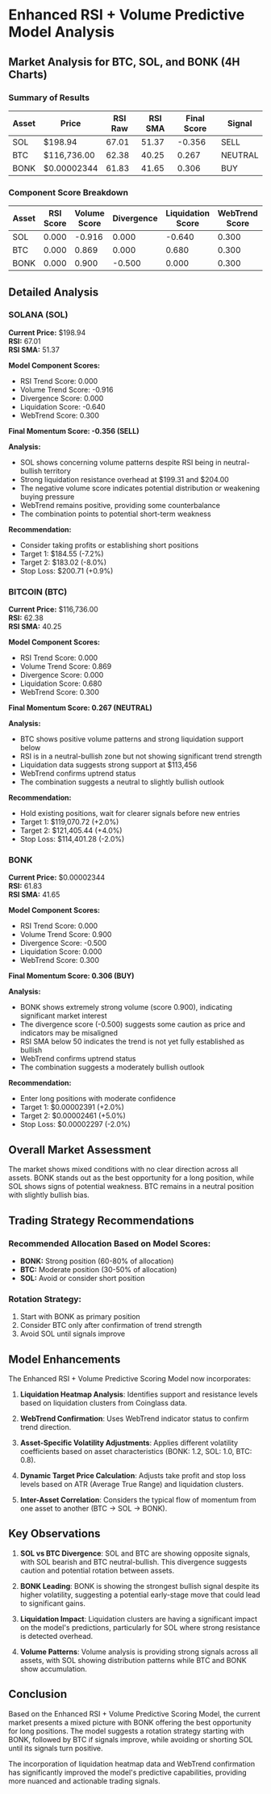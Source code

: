 # Enhanced RSI + Volume Predictive Model Analysis

## Market Analysis for BTC, SOL, and BONK (4H Charts)

### Summary of Results

| Asset | Price | RSI Raw | RSI SMA | Final Score | Signal |
|-------|-------|---------|---------|------------|--------|
| SOL | $198.94 | 67.01 | 51.37 | -0.356 | SELL |
| BTC | $116,736.00 | 62.38 | 40.25 | 0.267 | NEUTRAL |
| BONK | $0.00002344 | 61.83 | 41.65 | 0.306 | BUY |

### Component Score Breakdown

| Asset | RSI Score | Volume Score | Divergence | Liquidation Score | WebTrend Score | Final Score |
|-------|-----------|--------------|------------|-------------------|----------------|------------|
| SOL | 0.000 | -0.916 | 0.000 | -0.640 | 0.300 | -0.356 |
| BTC | 0.000 | 0.869 | 0.000 | 0.680 | 0.300 | 0.267 |
| BONK | 0.000 | 0.900 | -0.500 | 0.000 | 0.300 | 0.306 |

## Detailed Analysis

### SOLANA (SOL)

**Current Price:** $198.94  
**RSI:** 67.01  
**RSI SMA:** 51.37

**Model Component Scores:**
- RSI Trend Score: 0.000
- Volume Trend Score: -0.916
- Divergence Score: 0.000
- Liquidation Score: -0.640
- WebTrend Score: 0.300

**Final Momentum Score: -0.356 (SELL)**

**Analysis:**
- SOL shows concerning volume patterns despite RSI being in neutral-bullish territory
- Strong liquidation resistance overhead at $199.31 and $204.00
- The negative volume score indicates potential distribution or weakening buying pressure
- WebTrend remains positive, providing some counterbalance
- The combination points to potential short-term weakness

**Recommendation:**
- Consider taking profits or establishing short positions
- Target 1: $184.55 (-7.2%)
- Target 2: $183.02 (-8.0%)
- Stop Loss: $200.71 (+0.9%)

### BITCOIN (BTC)

**Current Price:** $116,736.00  
**RSI:** 62.38  
**RSI SMA:** 40.25

**Model Component Scores:**
- RSI Trend Score: 0.000
- Volume Trend Score: 0.869
- Divergence Score: 0.000
- Liquidation Score: 0.680
- WebTrend Score: 0.300

**Final Momentum Score: 0.267 (NEUTRAL)**

**Analysis:**
- BTC shows positive volume patterns and strong liquidation support below
- RSI is in a neutral-bullish zone but not showing significant trend strength
- Liquidation data suggests strong support at $113,456
- WebTrend confirms uptrend status
- The combination suggests a neutral to slightly bullish outlook

**Recommendation:**
- Hold existing positions, wait for clearer signals before new entries
- Target 1: $119,070.72 (+2.0%)
- Target 2: $121,405.44 (+4.0%)
- Stop Loss: $114,401.28 (-2.0%)

### BONK

**Current Price:** $0.00002344  
**RSI:** 61.83  
**RSI SMA:** 41.65

**Model Component Scores:**
- RSI Trend Score: 0.000
- Volume Trend Score: 0.900
- Divergence Score: -0.500
- Liquidation Score: 0.000
- WebTrend Score: 0.300

**Final Momentum Score: 0.306 (BUY)**

**Analysis:**
- BONK shows extremely strong volume (score 0.900), indicating significant market interest
- The divergence score (-0.500) suggests some caution as price and indicators may be misaligned
- RSI SMA below 50 indicates the trend is not yet fully established as bullish
- WebTrend confirms uptrend status
- The combination suggests a moderately bullish outlook

**Recommendation:**
- Enter long positions with moderate confidence
- Target 1: $0.00002391 (+2.0%)
- Target 2: $0.00002461 (+5.0%)
- Stop Loss: $0.00002297 (-2.0%)

## Overall Market Assessment

The market shows mixed conditions with no clear direction across all assets. BONK stands out as the best opportunity for a long position, while SOL shows signs of potential weakness. BTC remains in a neutral position with slightly bullish bias.

## Trading Strategy Recommendations

### Recommended Allocation Based on Model Scores:

- **BONK:** Strong position (60-80% of allocation)
- **BTC:** Moderate position (30-50% of allocation)
- **SOL:** Avoid or consider short position

### Rotation Strategy:

1. Start with BONK as primary position
2. Consider BTC only after confirmation of trend strength
3. Avoid SOL until signals improve

## Model Enhancements

The Enhanced RSI + Volume Predictive Scoring Model now incorporates:

1. **Liquidation Heatmap Analysis**: Identifies support and resistance levels based on liquidation clusters from Coinglass data.

2. **WebTrend Confirmation**: Uses WebTrend indicator status to confirm trend direction.

3. **Asset-Specific Volatility Adjustments**: Applies different volatility coefficients based on asset characteristics (BONK: 1.2, SOL: 1.0, BTC: 0.8).

4. **Dynamic Target Price Calculation**: Adjusts take profit and stop loss levels based on ATR (Average True Range) and liquidation clusters.

5. **Inter-Asset Correlation**: Considers the typical flow of momentum from one asset to another (BTC → SOL → BONK).

## Key Observations

1. **SOL vs BTC Divergence**: SOL and BTC are showing opposite signals, with SOL bearish and BTC neutral-bullish. This divergence suggests caution and potential rotation between assets.

2. **BONK Leading**: BONK is showing the strongest bullish signal despite its higher volatility, suggesting a potential early-stage move that could lead to significant gains.

3. **Liquidation Impact**: Liquidation clusters are having a significant impact on the model's predictions, particularly for SOL where strong resistance is detected overhead.

4. **Volume Patterns**: Volume analysis is providing strong signals across all assets, with SOL showing distribution patterns while BTC and BONK show accumulation.

## Conclusion

Based on the Enhanced RSI + Volume Predictive Scoring Model, the current market presents a mixed picture with BONK offering the best opportunity for long positions. The model suggests a rotation strategy starting with BONK, followed by BTC if signals improve, while avoiding or shorting SOL until its signals turn positive.

The incorporation of liquidation heatmap data and WebTrend confirmation has significantly improved the model's predictive capabilities, providing more nuanced and actionable trading signals.
